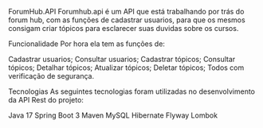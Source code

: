 ForumHub.API
Forumhub.api é um API que está trabalhando por trás do forum hub, com as funções de cadastrar usuarios, para que os mesmos consigam criar tópicos para esclarecer suas duvidas sobre os cursos.

Funcionalidade
Por hora ela tem as funções de:

Cadastrar usuarios;
Consultar usuarios;
Cadastrar tópicos;
Consultar tópicos;
Detalhar tópicos;
Atualizar tópicos;
Deletar tópicos;
Todos com verificação de segurança.

Tecnologias
As seguintes tecnologias foram utilizadas no desenvolvimento da API Rest do projeto:

Java 17
Spring Boot 3
Maven
MySQL
Hibernate
Flyway
Lombok
